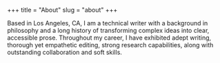 +++
title = "About"
slug = "about"
+++

Based in Los Angeles, CA, I am a technical writer with a background in philosophy and a long history of transforming complex ideas into clear, accessible prose. Throughout my career, I have exhibited adept writing, thorough yet empathetic editing, strong research capabilities, along with outstanding collaboration and soft skills.
